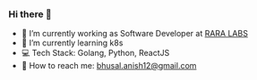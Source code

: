 ### Hi there 👋

- 🔭 I’m currently working as Software Developer at [RARA LABS](https://raralabs.com/)
- 🌱 I’m currently learning k8s
- :computer: Tech Stack: Golang, Python, ReactJS 
- :email: How to reach me:  bhusal.anish12@gmail.com
